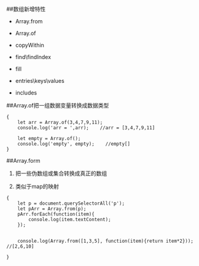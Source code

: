 ##数组新增特性

- Array.from

- Array.of

- copyWithin

- find\findIndex

- fill

- entries\keys\values

- includes



##Array.of把一组数据变量转换成数据类型

```
{
    let arr = Array.of(3,4,7,9,11);
    console.log('arr = ',arr);    //arr = [3,4,7,9,11]
    
    let empty = Array.of();
    console.log('empty', empty);    //empty[]
}
```


##Array.form

1. 把一些伪数组或集合转换成真正的数组

2. 类似于map的映射

```
{
    let p = document.querySelectorAll('p');
    let pArr = Array.from(p);
    pArr.forEach(function(item){
        console.log(item.textContent);
    });
    
    
    console.log(Array.from([1,3,5], function(item){return item*2}));    //[2,6,10]
    
}
```











































